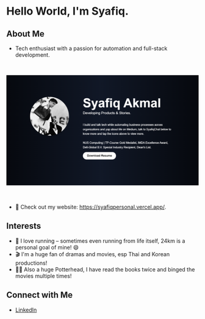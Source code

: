 # Hello World, I'm Syafiq.

## About Me
- Tech enthusiast with a passion for automation and full-stack development.

  <div align="center">
    <br/>
<img src="https://raw.githubusercontent.com/syafiq9326/syafiq9326/main/web.png" 
     alt="description of image" 
     className="w-full h-auto max-w-xs sm:max-w-md md:max-w-lg lg:max-w-xl" />
</div><br/>

- 📝 Check out my website: https://syafiqpersonal.vercel.app/.

## Interests
- 🏃 I love running – sometimes even running from life itself, 24km is a personal goal of mine! 😄
- 🎬 I'm a huge fan of dramas and movies, esp Thai and Korean productions!
- 🧙‍♂️ Also a huge Potterhead, I have read the books twice and binged the movies multiple times!
  

## Connect with Me
- [LinkedIn](https://www.linkedin.com/in/syafiqakmal/)
